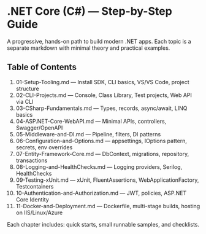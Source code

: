 # .NET Core (C#) — Step-by-Step Guide

A progressive, hands-on path to build modern .NET apps. Each topic is a separate markdown with minimal theory and practical examples.

## Table of Contents
1. 01-Setup-Tooling.md — Install SDK, CLI basics, VS/VS Code, project structure
2. 02-CLI-Projects.md — Console, Class Library, Test projects, Web API via CLI
3. 03-CSharp-Fundamentals.md — Types, records, async/await, LINQ basics
4. 04-ASP.NET-Core-WebAPI.md — Minimal APIs, controllers, Swagger/OpenAPI
5. 05-Middleware-and-DI.md — Pipeline, filters, DI patterns
6. 06-Configuration-and-Options.md — appsettings, IOptions pattern, secrets, env overrides
7. 07-Entity-Framework-Core.md — DbContext, migrations, repository, transactions
8. 08-Logging-and-HealthChecks.md — Logging providers, Serilog, HealthChecks
9. 09-Testing-xUnit.md — xUnit, FluentAssertions, WebApplicationFactory, Testcontainers
10. 10-Authentication-and-Authorization.md — JWT, policies, ASP.NET Core Identity
11. 11-Docker-and-Deployment.md — Dockerfile, multi-stage builds, hosting on IIS/Linux/Azure

Each chapter includes: quick starts, small runnable samples, and checklists.
